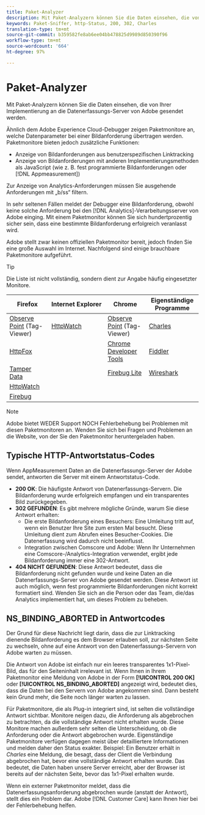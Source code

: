 ```yaml
---
title: Paket-Analyzer
description: Mit Paket-Analyzern können Sie die Daten einsehen, die von Ihrer Implementierung an die Datenerfassungs-Server von Adobe gesendet werden.
keywords: Paket-Sniffer, http-Status, 200, 302, Charles
translation-type: tm+mt
source-git-commit: b359582fe8ab6ee04bb478825d9989d850390f96
workflow-type: tm+mt
source-wordcount: '664'
ht-degree: 97%

---
```



# Paket-Analyzer

Mit Paket-Analyzern können Sie die Daten einsehen, die von Ihrer Implementierung an die Datenerfassungs-Server von Adobe gesendet werden.

Ähnlich dem Adobe Experience Cloud-Debugger zeigen Paketmonitore an, welche Datenparameter bei einer Bildanforderung übertragen werden. Paketmonitore bieten jedoch zusätzliche Funktionen:

* Anzeige von Bildanforderungen aus benutzerspezifischen Linktracking
* Anzeige von Bildanforderungen mit anderen Implementierungsmethoden als JavaScript (wie z. B. fest programmierte Bildanforderungen oder [!DNL Appmeasurement])

Zur Anzeige von Analytics-Anforderungen müssen Sie ausgehende Anforderungen mit „b/ss“ filtern.

In sehr seltenen Fällen meldet der Debugger eine Bildanforderung, obwohl keine solche Anforderung bei den [!DNL Analytics]-Verarbeitungsserver von Adobe einging. Mit einem Paketmonitor können Sie sich hundertprozentig sicher sein, dass eine bestimmte Bildanforderung erfolgreich veranlasst wird.

Adobe stellt zwar keinen offiziellen Paketmonitor bereit, jedoch finden Sie eine große Auswahl im Internet. Nachfolgend sind einige brauchbare Paketmonitore aufgeführt.

>[!TIP]
>
>Die Liste ist nicht vollständig, sondern dient zur Angabe häufig eingesetzter Monitore.

| Firefox | Internet Explorer | Chrome | Eigenständige Programme |
|---|---|---|---|
| [Observe Point](https://www.observepoint.com/product#plugin) (Tag-Viewer) | [HttpWatch](https://www.httpwatch.com/) | [Observe Point](https://www.observepoint.com/product#plugin) (Tag-Viewer) | [Charles](https://www.charlesproxy.com/) |
| [HttpFox](https://addons.thunderbird.net/en-us/firefox/addon/httpfox/) |  | [Chrome Developer Tools](https://code.google.com/chrome/devtools/docs/overview.html) | [Fiddler](https://www.fiddler2.com/fiddler2/) |
| [Tamper Data](https://addons.mozilla.org/en-US/firefox/addon/tamper-data-for-ff-quantum/) |  | [Firebug Lite](https://chrome.google.com/webstore/detail/bmagokdooijbeehmkpknfglimnifench) | [Wireshark](https://www.wireshark.org/) |
| [HttpWatch](https://www.httpwatch.com/) |  |  |  |
| [Firebug](https://getfirebug.com/) |  |  |  |

>[!NOTE]
>
>Adobe bietet WEDER Support NOCH Fehlerbehebung bei Problemen mit diesen Paketmonitoren an. Wenden Sie sich bei Fragen und Problemen an die Website, von der Sie den Paketmonitor heruntergeladen haben.

## Typische HTTP-Antwortstatus-Codes

Wenn AppMeasurement Daten an die Datenerfassungs-Server der Adobe sendet, antworten die Server mit einem Antwortstatus-Code.

* **200 OK**: Die häufigste Antwort von Datenerfassungs-Servern. Die Bildanforderung wurde erfolgreich empfangen und ein transparentes Bild zurückgegeben.
* **302 GEFUNDEN**: Es gibt mehrere mögliche Gründe, warum Sie diese Antwort erhalten:
   * Die erste Bildanforderung eines Besuchers: Eine Umleitung tritt auf, wenn ein Benutzer Ihre Site zum ersten Mal besucht. Diese Umleitung dient zum Abrufen eines Besucher-Cookies. Die Datenerfassung wird dadurch nicht beeinflusst.
   * Integration zwischen Comscore und Adobe: Wenn Ihr Unternehmen eine Comscore-/Analytics-Integration verwendet, ergibt jede Bildanforderung immer eine 302-Antwort.
* **404 NICHT GEFUNDEN**: Diese Antwort bedeutet, dass die Bildanforderung nicht gefunden wurde und keine Daten an die Datenerfassungs-Server von Adobe gesendet werden. Diese Antwort ist auch möglich, wenn fest programmierte Bildanforderungen nicht korrekt formatiert sind. Wenden Sie sich an die Person oder das Team, die/das Analytics implementiert hat, um dieses Problem zu beheben.

## NS_BINDING_ABORTED in Antwortcodes

Der Grund für diese Nachricht liegt darin, dass die zur Linktracking dienende Bildanforderung es dem Browser erlauben soll, zur nächsten Seite zu wechseln, ohne auf eine Antwort von den Datenerfassungs-Servern von Adobe warten zu müssen.

Die Antwort von Adobe ist einfach nur ein leeres transparentes 1x1-Pixel-Bild, das für den Seiteninhalt irrelevant ist. Wenn Ihnen in Ihrem Paketmonitor eine Meldung von Adobe in der Form **[!UICONTROL 200 OK]** oder **[!UICONTROL NS_BINDING_ABORTED]** angezeigt wird, bedeutet dies, dass die Daten bei den Servern von Adobe angekommen sind. Dann besteht kein Grund mehr, die Seite noch länger warten zu lassen.

Für Paketmonitore, die als Plug-in integriert sind, ist selten die vollständige Antwort sichtbar. Monitore neigen dazu, die Anforderung als abgebrochen zu betrachten, da die vollständige Antwort nicht erhalten wurde. Diese Monitore machen außerdem sehr selten die Unterscheidung, ob die Anforderung oder die Antwort abgebrochen wurde. Eigenständige Paketmonitore verfügen dagegen meist über detailliertere Informationen und melden daher den Status exakter. Beispiel: Ein Benutzer erhält in *Charles* eine Meldung, die besagt, dass der Client die Verbindung abgebrochen hat, bevor eine vollständige Antwort erhalten wurde. Das bedeutet, die Daten haben unsere Server erreicht, aber der Browser ist bereits auf der nächsten Seite, bevor das 1x1-Pixel erhalten wurde.

Wenn ein externer Paketmonitor meldet, dass die Datenerfassungsanforderung abgebrochen wurde (anstatt der Antwort), stellt dies ein Problem dar. Adobe [!DNL Customer Care] kann Ihnen hier bei der Fehlerbehebung helfen.
